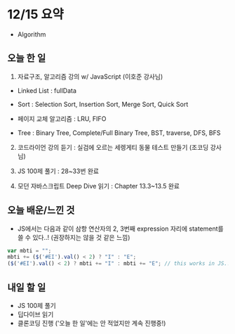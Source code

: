 # 12/15 요약
- Algorithm

## 오늘 한 일
1. 자료구조, 알고리즘 강의 w/ JavaScript (이호준 강사님)

- Linked List : fullData

- Sort : Selection Sort, Insertion Sort, Merge Sort, Quick Sort

- 페이지 교체 알고리즘 : LRU, FIFO

- Tree : Binary Tree, Complete/Full Binary Tree, BST, traverse, DFS, BFS

2. 코드라이언 강의 듣기 : 실검에 오르는 세렝게티 동물 테스트 만들기 (조코딩 강사님)

3. JS 100제 풀기 : 28~33번 완료

4. 모던 자바스크립트 Deep Dive 읽기 : Chapter 13.3~13.5 완료

## 오늘 배운/느낀 것
- JS에서는 다음과 같이 삼항 연산자의 2, 3번째 expression 자리에 statement를 쓸 수 있다..! (권장하지는 않을 것 같은 느낌)
```javascript
var mbti = "";
mbti += ($('#EI').val() < 2) ? "I" : "E";
($('#EI').val() < 2) ? mbti += "I" : mbti += "E"; // this works in JS...
```

## 내일 할 일
- JS 100제 풀기
- 딥다이브 읽기
- 클론코딩 진행 ('오늘 한 일'에는 안 적었지만 계속 진행중!)